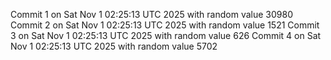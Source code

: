 Commit 1 on Sat Nov  1 02:25:13 UTC 2025 with random value 30980
Commit 2 on Sat Nov  1 02:25:13 UTC 2025 with random value 1521
Commit 3 on Sat Nov  1 02:25:13 UTC 2025 with random value 626
Commit 4 on Sat Nov  1 02:25:13 UTC 2025 with random value 5702
